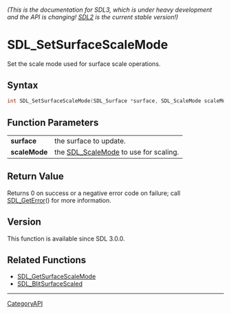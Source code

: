###### (This is the documentation for SDL3, which is under heavy development and the API is changing! [SDL2](https://wiki.libsdl.org/SDL2/) is the current stable version!)
# SDL_SetSurfaceScaleMode

Set the scale mode used for surface scale operations.

## Syntax

```c
int SDL_SetSurfaceScaleMode(SDL_Surface *surface, SDL_ScaleMode scaleMode);

```

## Function Parameters

|                   |                                                        |
| ----------------- | ------------------------------------------------------ |
| **surface**       | the surface to update.                                 |
| **scaleMode**     | the [SDL_ScaleMode](SDL_ScaleMode) to use for scaling. |

## Return Value

Returns 0 on success or a negative error code on failure; call
[SDL_GetError](SDL_GetError)() for more information.

## Version

This function is available since SDL 3.0.0.

## Related Functions

* [SDL_GetSurfaceScaleMode](SDL_GetSurfaceScaleMode)
* [SDL_BlitSurfaceScaled](SDL_BlitSurfaceScaled)

----
[CategoryAPI](CategoryAPI)

